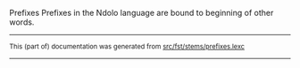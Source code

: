 Prefixes
Prefixes in the Ndolo language are bound to beginning of other words.

* * *

<small>This (part of) documentation was generated from [src/fst/stems/prefixes.lexc](https://github.com/giellalt/lang-ndl/blob/main/src/fst/stems/prefixes.lexc)</small>

---

